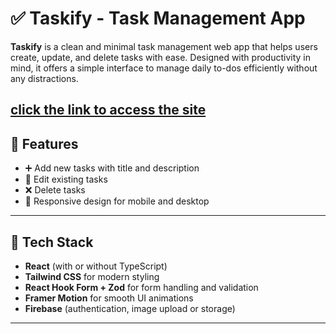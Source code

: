 # ✅ Taskify - Task Management App

**Taskify** is a clean and minimal task management web app that helps users create, update, and delete tasks with ease. Designed with productivity in mind, it offers a simple interface to manage daily to-dos efficiently without any distractions.

## [click the link to access the site](https://task-manager-ecru-pi-75.vercel.app/)

## 🚀 Features

- ➕ Add new tasks with title and description
- 📝 Edit existing tasks
- ❌ Delete tasks
- 📱 Responsive design for mobile and desktop

---

## 🧠 Tech Stack

- **React** (with or without TypeScript)
- **Tailwind CSS** for modern styling
- **React Hook Form + Zod** for form handling and validation
- **Framer Motion** for smooth UI animations
- **Firebase** (authentication, image upload or storage)

---
